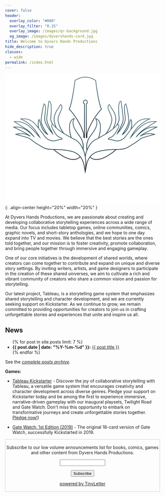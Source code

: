 ```yaml
---
cover: false
header:
  overlay_color: "#000"
  overlay_filter: "0.25"
  overlay_image: /images/qr-background.jpg
  og_image: /images/dyvershands-card.jpg
title: Welcome to Dyvers Hands Productions
hide_description: true
classes:
  - wide
permalink: /index.html
---
```


![Dyvers Hands Logo (portrait white on black)](./assets/images/logos/dyvers_hands_portrait_white_on_black.svg){: .align-center height="20%" width="20%" }

At Dyvers Hands Productions, we are passionate about creating and developing collaborative storytelling experiences across a wide range of media. Our focus includes tabletop games, online communities, comics, graphic novels, and short-story anthologies, and we hope to one day expand into TV and movies. We believe that the best stories are the ones told together, and our mission is to foster creativity, promote collaboration, and bring people together through immersive and engaging gameplay.

One of our core initiatives is the development of shared worlds, where creators can come together to contribute and expand on unique and diverse story settings. By inviting writers, artists, and game designers to participate in the creation of these shared universes, we aim to cultivate a rich and vibrant community of creators who share a common vision and passion for storytelling.

Our latest project, Tableau, is a storytelling game system that emphasizes shared storytelling and character development, and we are currently seeking support on Kickstarter. As we continue to grow, we remain committed to providing opportunities for creators to join us in crafting unforgettable stories and experiences that unite and inspire us all.

## News

<ul>
{% for post in site.posts limit: 7 %}
<li><b>{{ post.date | date: "%Y-%m-%d" }}:</b> <a href="{{ post.url }}">{{ post.title }}</a></li>
{% endfor %}
</ul>

See the _[complete posts archive](/posts/)._


**Games:**

- [Tableau Kickstarter](https://www.kickstarter.com/projects/christophera/tableau-twilight-road-and-gate-watch-playsets-quickstarter?ref=7c3fvi) - Discover the joy of collaborative storytelling with Tableau, a versatile game system that encourages creativity and character development across diverse genres. Pledge your support on Kickstarter today and be among the first to experience immersive, narrative-driven gameplay with our inaugural playsets, Twilight Road and Gate Watch. Don't miss this opportunity to embark on transformative journeys and create unforgettable stories together. [Pledge now!](https://www.kickstarter.com/projects/christophera/tableau-twilight-road-and-gate-watch-playsets-quickstarter?ref=7c3fvi))

- [Gate Watch: 1st Edition (2019)](GateWatch) - The original 18-card version of Gate Watch, successfully Kickstarted in 2019.

<form style="border:1px solid #ccc;padding:3px;text-align:center;" action="https://tinyletter.com/DyversHands" method="post" target="popupwindow" onsubmit="window.open('https://tinyletter.com/DyversHands', 'popupwindow', 'scrollbars=yes,width=800,height=600');return true"><p><label for="tlemail">Subscribe to our low volume announcements list for books, comics, games<br/>and other content from Dyvers Hands Productions.</label></p><p><input type="text" style="width:140px" name="email" id="tlemail" /></p><input type="hidden" value="1" name="embed"/><input type="submit" value="Subscribe" /><p><a href="https://tinyletter.com" target="_blank">powered by TinyLetter</a></p></form>
